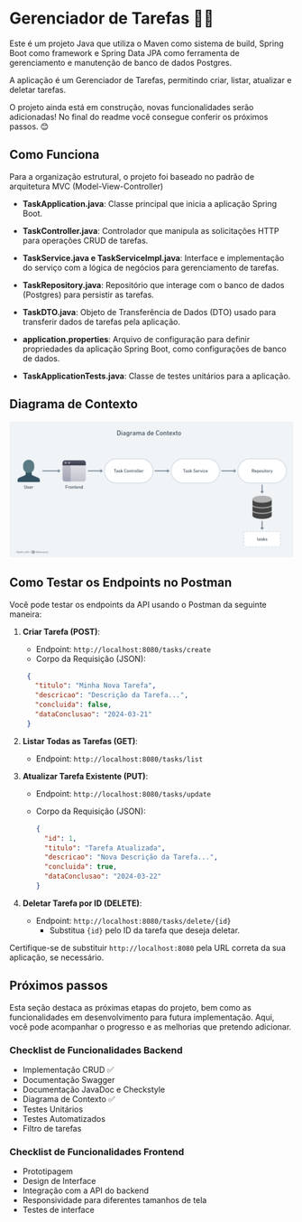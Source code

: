 # Gerenciador de Tarefas 📝✨

Este é um projeto Java que utiliza o Maven como sistema de build, Spring Boot como framework e Spring Data JPA como ferramenta de gerenciamento e manutenção de banco de dados Postgres.

A aplicação é um Gerenciador de Tarefas, permitindo criar, listar, atualizar e deletar tarefas.

O projeto ainda está em construção, novas funcionalidades serão adicionadas! No final do readme você consegue conferir os próximos passos. 😊

## Como Funciona

Para a organização estrutural, o projeto foi baseado no padrão de arquitetura MVC (Model-View-Controller)

- **TaskApplication.java**: Classe principal que inicia a aplicação Spring Boot.
  
- **TaskController.java**: Controlador que manipula as solicitações HTTP para operações CRUD de tarefas.
  
- **TaskService.java e TaskServiceImpl.java**: Interface e implementação do serviço com a lógica de negócios para gerenciamento de tarefas.
  
- **TaskRepository.java**: Repositório que interage com o banco de dados (Postgres) para persistir as tarefas.
  
- **TaskDTO.java**: Objeto de Transferência de Dados (DTO) usado para transferir dados de tarefas pela aplicação.
  
- **application.properties**: Arquivo de configuração para definir propriedades da aplicação Spring Boot, como configurações de banco de dados.
  
- **TaskApplicationTests.java**: Classe de testes unitários para a aplicação.

## Diagrama de Contexto

![Texto alternativo](img/diagrama.png)

## Como Testar os Endpoints no Postman

Você pode testar os endpoints da API usando o Postman da seguinte maneira:

1. **Criar Tarefa (POST)**:
   - Endpoint: `http://localhost:8080/tasks/create`
   - Corpo da Requisição (JSON):

    ```json
     {
       "titulo": "Minha Nova Tarefa",
       "descricao": "Descrição da Tarefa...",
       "concluida": false,
       "dataConclusao": "2024-03-21"
     }
     ```

2. **Listar Todas as Tarefas (GET)**:
   - Endpoint: `http://localhost:8080/tasks/list`

3. **Atualizar Tarefa Existente (PUT)**:
   - Endpoint: `http://localhost:8080/tasks/update`
   - Corpo da Requisição (JSON):

     ```json
     {
       "id": 1,
       "titulo": "Tarefa Atualizada",
       "descricao": "Nova Descrição da Tarefa...",
       "concluida": true,
       "dataConclusao": "2024-03-22"
     }
     ```

4. **Deletar Tarefa por ID (DELETE)**:
   - Endpoint: `http://localhost:8080/tasks/delete/{id}`
     - Substitua `{id}` pelo ID da tarefa que deseja deletar.
  
Certifique-se de substituir `http://localhost:8080` pela URL correta da sua aplicação, se necessário.

## Próximos passos

Esta seção destaca as próximas etapas do projeto, bem como as funcionalidades em desenvolvimento para futura implementação. Aqui, você pode acompanhar o progresso e as melhorias que pretendo adicionar.

### Checklist de Funcionalidades Backend

- Implementação CRUD ✅
- Documentação Swagger
- Documentação JavaDoc e Checkstyle
- Diagrama de Contexto ✅
- Testes Unitários
- Testes Automatizados
- Filtro de tarefas

### Checklist de Funcionalidades Frontend

- Prototipagem
- Design de Interface
- Integração com a API do backend
- Responsividade para diferentes tamanhos de tela
- Testes de interface

